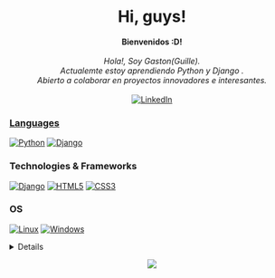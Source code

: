 <h1 align="center">Hi, guys!</h1>

<p align="center">
    <b>Bienvenidos :D!</b><br><br>
    <i>
        Hola!, Soy Gaston(Guille).<br>
        Actualemte estoy aprendiendo Python y Django .<br>
        Abierto a colaborar en proyectos innovadores e interesantes.<br>
    </i><br>
    <a href="https://www.linkedin.com/in/gaston010gv">
        <img src="https://img.shields.io/badge/LinkedIn-blue?style=flat-square&logo=linkedin" alt="LinkedIn">
</p>

### Languages
[![Python](https://img.shields.io/badge/python-black?style=for-the-badge&logo=python)](https://github.com/gaston010)
[![Django](https://img.shields.io/badge/django-black?style=for-the-badge&logo=django)](https://github.com/gaston010)



### Technologies & Frameworks
[![Django](https://img.shields.io/badge/django-black?style=for-the-badge&logo=django)](https://github.com/gaston010)
[![HTML5](https://img.shields.io/badge/html5-black?style=for-the-badge&logo=html5)](https://hub.docker.com/u/gaston010)
[![CSS3](https://img.shields.io/badge/css3-black?style=for-the-badge&logo=css3)](https://hub.docker.com/u/gaston010)

### OS
[![Linux](https://img.shields.io/badge/linux-black?style=for-the-badge&logo=Linux)](https://github.com/gaston010)
[![Windows](https://img.shields.io/badge/Windows-black?style=for-the-badge&logo=Windows)](https://github.com/gaston010)

<details>
<p align="center">
  <a href="https://github.com/gaston010">
    <img src="http://github-profile-summary-cards.vercel.app/api/cards/profile-details?username=gaston010&theme=transparent" />
  </a>
  <a href="https://github.com/gaston010">
    <img src="https://github-readme-streak-stats.herokuapp.com/?user=gaston010&hide_border=true&card_width=338&theme=transparent" />
  </a>
  <a href="https://github.com/gaston010">
    <img src="http://github-profile-summary-cards.vercel.app/api/cards/stats?username=gaston010&theme=transparent" />
  </a>
  <a href="https://github.com/gaston010">
    <img src="https://github-readme-stats.vercel.app/api/top-langs/?username=gaston010&langs_count=10&exclude_repo=&hide=jupyter%20notebook,vim%20script,cmake,makefile,batchfile,emacs%20lisp,css,html&layout=default&card_width=699&hide_border=true&theme=transparent" />
  </a>
    [![Harlok's wakatime stats](https://github-readme-stats.vercel.app/api/wakatime?username=Harlok)](https://github.com/anuraghazra/github-readme-stats)
</p>
</details>

<p align="center">
  <a href="https://github.com/gaston010">
    <img src="https://komarev.com/ghpvc/?username=gaston010&color=blue&style=flat)" />
  </a>
</p>
<!--

- 🔭 I’m currently working on ...Project integer for django on Alkemy-Bootcamp
- 🌱 I’m currently learning ... Django and Python
- 👯 I’m looking to collaborate on ...
- 🤔 I’m looking for help with ...
- 💬 Ask me about ...
- 📫 How to reach me: ...
- 😄 Pronouns: ...Guille
- ⚡ Fun fact: ...
-->
